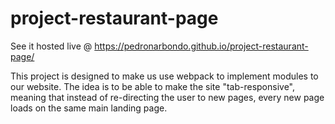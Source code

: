 # project-restaurant-page

See it hosted live @ https://pedronarbondo.github.io/project-restaurant-page/

This project is designed to make us use webpack to implement modules to our website.
The idea is to be able to make the site "tab-responsive", meaning that instead of re-directing the user to new pages, every new page loads on the same main landing page.
